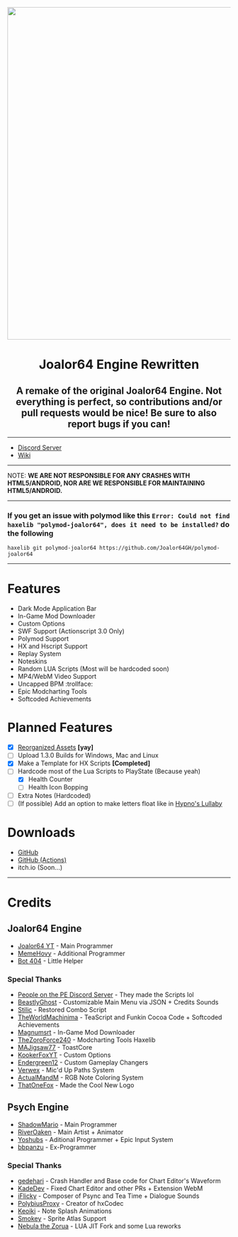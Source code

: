 <p align="center">
  <img src="https://github.com/Joalor64GH/Joalor64-Engine-Rewrite/blob/main/art/logoReadme.png" width="750"/></a>
  <h1 align="center">Joalor64 Engine Rewritten</h1>
  <h2 align="center">A remake of the original Joalor64 Engine. Not everything is perfect, so contributions and/or pull requests would be nice! Be sure to also report bugs if you can!</h2>
</p>

----------------------------------------------

* [Discord Server](https://discord.gg/GnXqAVMFbA)
* [Wiki](https://github.com/Joalor64GH/Joalor64-Engine-Rewrite/wiki)

----------------------------------------------

NOTE: **WE ARE NOT RESPONSIBLE FOR ANY CRASHES WITH HTML5/ANDROID, NOR ARE WE RESPONSIBLE FOR MAINTAINING HTML5/ANDROID.**

----------------------------------------------

### If you get an issue with polymod like this `Error: Could not find haxelib "polymod-joalor64", does it need to be installed?` do the following
`haxelib git polymod-joalor64 https://github.com/Joalor64GH/polymod-joalor64`

----------------------------------------------

# Features
* Dark Mode Application Bar
* In-Game Mod Downloader
* Custom Options
* SWF Support (Actionscript 3.0 Only)
* Polymod Support
* HX and Hscript Support
* Replay System
* Noteskins
* Random LUA Scripts (Most will be hardcoded soon)
* MP4/WebM Video Support
* Uncapped BPM :trollface:
* Epic Modcharting Tools
* Softcoded Achievements

# Planned Features
* [X] [Reorganized Assets](https://github.com/Joalor64GH/Joalor64-Engine-Rewrite/pull/21) **[yay]**
* [ ] Upload 1.3.0 Builds for Windows, Mac and Linux
* [X] Make a Template for HX Scripts **[Completed]**
* [ ] Hardcode most of the Lua Scripts to PlayState (Because yeah)
    * [X] Health Counter
    * [ ] Health Icon Bopping
* [ ] Extra Notes (Hardcoded)
* [ ] (If possible) Add an option to make letters float like in [Hypno's Lullaby](https://github.com/PopcornColonell/hypnosource)

# Downloads
* [GitHub](https://github.com/Joalor64GH/Joalor64-Engine-Rewrite/releases/latest)
* [GitHub (Actions)](https://github.com/Joalor64GH/Joalor64-Engine-Rewrite/actions)
* itch.io (Soon...)

----------------------------------------------

# Credits

## Joalor64 Engine
* [Joalor64 YT](https://www.youtube.com/channel/UC4tRMRL_iAHX5n1qQpHibfg/featured) - Main Programmer
* [MemeHovy](https://github.com/MemeHovy) - Additional Programmer
* [Bot 404](https://www.youtube.com/channel/UC9ntkZ4Nz3AVKrAnderJnOg) - Little Helper

### Special Thanks
* [People on the PE Discord Server](https://discord.gg/2ka77eMXDv) - They made the Scripts lol
* [BeastlyGhost](https://github.com/BeastlyGhost) - Customizable Main Menu via JSON + Credits Sounds
* [Stilic](https://github.com/Stilic) - Restored Combo Script
* [TheWorldMachinima](https://github.com/TheWorldMachinima) - TeaScript and Funkin Cocoa Code + Softcoded Achievements
* [Magnumsrt](https://github.com/Magnumsrt) - In-Game Mod Downloader
* [TheZoroForce240](https://github.com/TheZoroForce240) - Modcharting Tools Haxelib
* [MAJigsaw77](https://github.com/MAJigsaw77) - ToastCore
* [KookerFoxYT](https://github.com/KookerFoxYT) - Custom Options
* [Endergreen12](https://github.com/Endergreen12) - Custom Gameplay Changers
* [Verwex](https://github.com/Verwex) - Mic'd Up Paths System
* [ActualMandM](https://linktr.ee/ActualMandM) - RGB Note Coloring System
* [ThatOneFox](https://github.com/HinataOnYT) - Made the Cool New Logo

## Psych Engine
* [ShadowMario](https://github.com/ShadowMario) - Main Programmer
* [RiverOaken](https://twitter.com/RiverOaken) - Main Artist + Animator
* [Yoshubs](https://github.com/Yoshubs) - Aditional Programmer + Epic Input System
* [bbpanzu](https://twitter.com/bbpanzu) - Ex-Programmer

### Special Thanks
* [gedehari](https://github.com/gedehari) - Crash Handler and Base code for Chart Editor's Waveform
* [KadeDev](https://github.com/KadeDev) - Fixed Chart Editor and other PRs + Extension WebM
* [iFlicky](https://twitter.com/flicky_i) - Composer of Psync and Tea Time + Dialogue Sounds
* [PolybiusProxy](https://github.com/polybiusproxy) - Creator of hxCodec
* [Keoiki](https://twitter.com/Keoiki_) - Note Splash Animations
* [Smokey](https://twitter.com/Smokey_5_) - Sprite Atlas Support
* [Nebula the Zorua](https://twitter.com/nebula_zorua) - LUA JIT Fork and some Lua reworks
